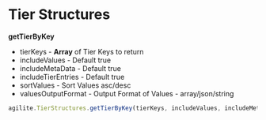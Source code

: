 # Tier Structures

**getTierByKey**

* tierKeys - **Array** of Tier Keys to return
* includeValues - Default true
* includeMetaData - Default true
* includeTierEntries - Default true
* sortValues - Sort Values asc/desc
* valuesOutputFormat - Output Format of Values - array/json/string

```javascript
agilite.TierStructures.getTierByKey(tierKeys, includeValues, includeMetaData, includeTierEntries, sortValues, valuesOutputFormat)
```